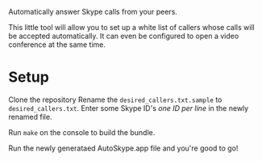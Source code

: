 Automatically answer Skype calls from your peers.

This little tool will allow you to set up a white list of callers whose calls will be accepted automatically. It can even be configured to open a video conference at the same time.

Setup
=====

Clone the repository
Rename the `desired_callers.txt.sample` to `desired_callers.txt`.
Enter some Skype ID's _one ID per line_ in the newly renamed file.

Run `make` on the console to build the bundle.

Run the newly generataed AutoSkype.app file and you're good to go!
